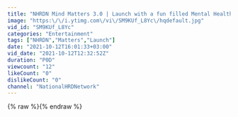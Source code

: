 ```yaml
---
title: "NHRDN Mind Matters 3.0 | Launch with a fun filled Mental Health Games Night"
image: "https:\/\/i.ytimg.com\/vi\/SM9KUf_L8Yc\/hqdefault.jpg"
vid_id: "SM9KUf_L8Yc"
categories: "Entertainment"
tags: ["NHRDN","Matters","Launch"]
date: "2021-10-12T16:01:33+03:00"
vid_date: "2021-10-12T12:32:52Z"
duration: "P0D"
viewcount: "12"
likeCount: "0"
dislikeCount: "0"
channel: "NationalHRDNetwork"
---
```

{% raw %}{% endraw %}
